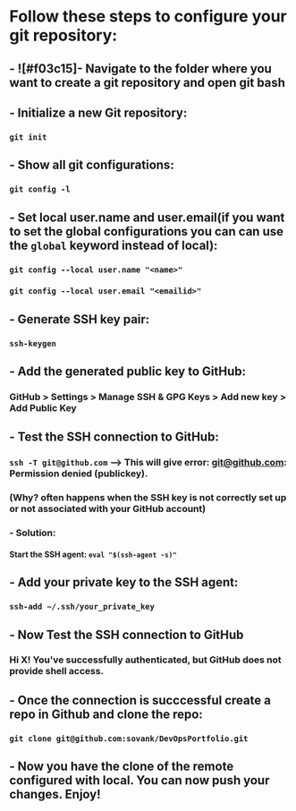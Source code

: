 # **Follow these steps to configure your git repository:**
##    - ![#f03c15]- Navigate to the folder where you want to create a git repository and open git bash
##    - Initialize a new Git repository: 
###        `git init`
##    - Show all git configurations: 
###        `git config -l`
##    - Set local user.name and user.email(if you want to set the global configurations you can can use the `global` keyword instead of local):
###        `git config --local user.name "<name>"`
###        `git config --local user.email "<emailid>"`
##    - Generate SSH key pair: 
###        `ssh-keygen`
##    - Add the generated public key to GitHub:
###        GitHub > Settings > Manage SSH & GPG Keys > Add new key > Add Public Key
##    - Test the SSH connection to GitHub:
###        `ssh -T git@github.com` --> This will give error: git@github.com: Permission denied (publickey). 
###        (Why? often happens when the SSH key is not correctly set up or not associated with your GitHub account)
###        - Solution: 
####            Start the SSH agent: `eval "$(ssh-agent -s)"`
##    - Add your private key to the SSH agent:
###        `ssh-add ~/.ssh/your_private_key`
##    - Now Test the SSH connection to GitHub
###        Hi X! You've successfully authenticated, but GitHub does not provide shell access.
##    - Once the connection is succcessful create a repo in Github and clone the repo:
###        `git clone git@github.com:sovank/DevOpsPortfolio.git`
##    - Now you have the clone of the remote  configured with local. You can now push your changes. Enjoy!
